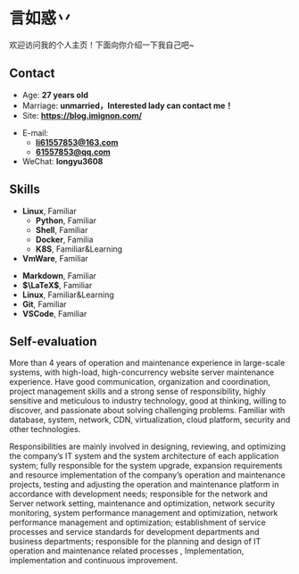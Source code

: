 # 言如惑丷

欢迎访问我的个人主页！下面向你介绍一下我自己吧\~


<!-- .slide -->

## Contact

- Age: **27 years old**
- Marriage: **unmarried，Interested lady can contact me！**
- Site: **<https://blog.imignon.com/>**

<!-- .slide vertical=true -->

- E-mail:
  - **[li61557853@163.com](mailto:li61557853@163.com)**
  - **[61557853@qq.com](mailto:61557853@qq.com)**
- WeChat: **longyu3608**

<!-- .slide -->

## Skills

<!-- .slide vertical=true -->

- **Linux**, Familiar
  - **Python**, Familiar
  - **Shell**, Familiar
  - **Docker**, Familia
  - **K8S**, Familiar&Learning
- **VmWare**, Familiar

<!-- .slide vertical=true -->

- **Markdown**, Familiar
- **$\LaTeX$**, Familiar
- **Linux**, Familiar&Learning
- **Git**, Familiar
- **VSCode**, Familiar
<!-- .slide -->

## Self-evaluation

<!-- .slide vertical=true -->
More than 4 years of operation and maintenance experience in large-scale systems, with high-load, high-concurrency website server maintenance experience. Have good communication, organization and coordination, project management skills and a strong sense of responsibility, highly sensitive and meticulous to industry technology, good at thinking, willing to discover, and passionate about solving challenging problems. Familiar with database, system, network, CDN, virtualization, cloud platform, security and other technologies.
<!-- .slide vertical=true -->
Responsibilities are mainly involved in designing, reviewing, and optimizing the company’s IT system and the system architecture of each application system; fully responsible for the system upgrade, expansion requirements and resource implementation of the company’s operation and maintenance projects, testing and adjusting the operation and maintenance platform in accordance with development needs; responsible for the network and Server network setting, maintenance and optimization, network security monitoring, system performance management and optimization, network performance management and optimization; establishment of service processes and service standards for development departments and business departments; responsible for the planning and design of IT operation and maintenance related processes , Implementation, implementation and continuous improvement.
<!-- .slide -->

